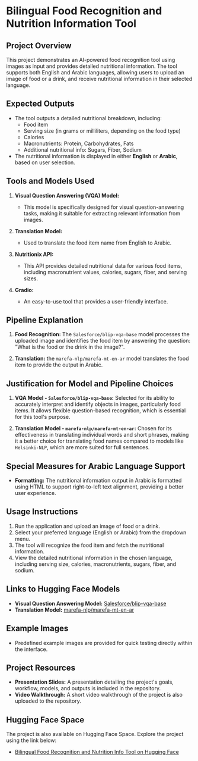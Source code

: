 # Bilingual Food Recognition and Nutrition Information Tool

## Project Overview
This project demonstrates an AI-powered food recognition tool using images as input and provides detailed nutritional information. The tool supports both English and Arabic languages, allowing users to upload an image of food or a drink, and receive nutritional information in their selected language.

## Expected Outputs
- The tool outputs a detailed nutritional breakdown, including:
  - Food item
  - Serving size (in grams or milliliters, depending on the food type)
  - Calories
  - Macronutrients: Protein, Carbohydrates, Fats
  - Additional nutritional info: Sugars, Fiber, Sodium
- The nutritional information is displayed in either **English** or **Arabic**, based on user selection. 

## Tools and Models Used
1. **Visual Question Answering (VQA) Model:**
   - This model is specifically designed for visual question-answering tasks, making it suitable for extracting relevant information from images.

2. **Translation Model:**
   - Used to translate the food item name from English to Arabic.

3. **Nutritionix API:**
   - This API provides detailed nutritional data for various food items, including macronutrient values, calories, sugars, fiber, and serving sizes.

4. **Gradio:**
   - An easy-to-use tool that provides a user-friendly interface.

## Pipeline Explanation
1. **Food Recognition:** The `Salesforce/blip-vqa-base` model processes the uploaded image and identifies the food item by answering the question: "What is the food or the drink in the image?".

2. **Translation:** the `marefa-nlp/marefa-mt-en-ar` model translates the food item to provide the output in Arabic.

## Justification for Model and Pipeline Choices
1. **VQA Model - `Salesforce/blip-vqa-base`:** Selected for its ability to accurately interpret and identify objects in images, particularly food items. It allows flexible question-based recognition, which is essential for this tool's purpose.

2. **Translation Model - `marefa-nlp/marefa-mt-en-ar`:** Chosen for its effectiveness in translating individual words and short phrases, making it a better choice for translating food names compared to models like `Helsinki-NLP`, which are more suited for full sentences.


## Special Measures for Arabic Language Support
- **Formatting:** The nutritional information output in Arabic is formatted using HTML to support right-to-left text alignment, providing a better user experience.

## Usage Instructions
1. Run the application and upload an image of food or a drink.
2. Select your preferred language (English or Arabic) from the dropdown menu.
3. The tool will recognize the food item and fetch the nutritional information.
4. View the detailed nutritional information in the chosen language, including serving size, calories, macronutrients, sugars, fiber, and sodium.

## Links to Hugging Face Models
- **Visual Question Answering Model:** [Salesforce/blip-vqa-base](https://huggingface.co/Salesforce/blip-vqa-base)
- **Translation Model:** [marefa-nlp/marefa-mt-en-ar](https://huggingface.co/marefa-nlp/marefa-mt-en-ar)

## Example Images
- Predefined example images are provided for quick testing directly within the interface.

## Project Resources
- **Presentation Slides:** A presentation detailing the project's goals, workflow, models, and outputs is included in the repository.
- **Video Walkthrough:** A short video walkthrough of the project is also uploaded to the repository.

## Hugging Face Space
The project is also available on Hugging Face Space. Explore the project using the link below:

- [Bilingual Food Recognition and Nutrition Info Tool on Hugging Face](https://huggingface.co/spaces/Abduuu/Bilingual_Food_Recognition_and_Nutrition_Info_Tool)
